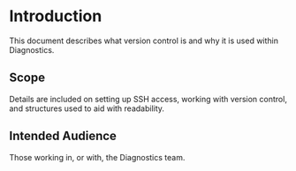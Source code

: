 # Introduction

This document describes what version control is and why it is used within Diagnostics.

## Scope

Details are included on setting up SSH access, working with version control, and structures used to aid with readability.

## Intended Audience

Those working in, or with, the Diagnostics team.
